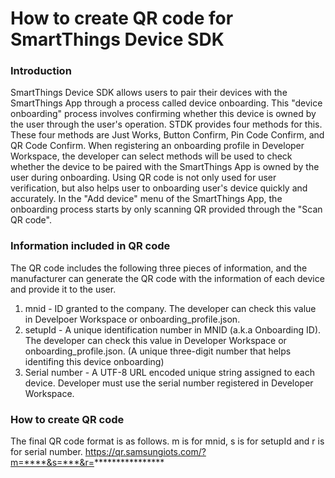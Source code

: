 # How to create QR code for SmartThings Device SDK

### Introduction
SmartThings Device SDK allows users to pair their devices with the SmartThings App through a process called device onboarding.
This "device onboarding" process involves confirming whether this device is owned by the user through the user's operation.
STDK provides four methods for this. These four methods are Just Works, Button Confirm, Pin Code Confirm, and QR Code Confirm.
When registering an onboarding profile in Developer Workspace, the developer can select methods will be used to check whether the device to be paired with the SmartThings App is owned by the user during onboarding.
Using QR code is not only used for user verification, but also helps user to onboarding user's device quickly and accurately. 
In the "Add device" menu of the SmartThings App, the onboarding process starts by only scanning QR provided through the "Scan QR code".

### Information included in QR code
The QR code includes the following three pieces of information, and the manufacturer can generate the QR code with the information of each device and provide it to the user.
1. mnid - ID granted to the company. The developer can check this value in Develpoer Workspace or onboarding_profile.json.
2. setupId - A unique identification number in MNID (a.k.a Onboarding ID). The developer can check this value in Developer Workspace or onboarding_profile.json.
(A unique three-digit number that helps identifing this device onboarding)
3. Serial number - A UTF-8 URL encoded unique string assigned to each device. Developer must use the serial number registered in Developer Workspace.

### How to create QR code
The final QR code format is as follows. m is for mnid, s is for setupId and r is for serial number.
https://qr.samsungiots.com/?m=****&s=***&r=****************
